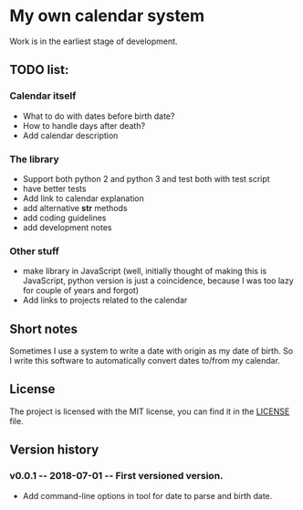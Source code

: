 # My own calendar system

Work is in the earliest stage of development.

## TODO list:
### Calendar itself
 * What to do with dates before birth date?
 * How to handle days after death?
 * Add calendar description
### The library
 * Support both python 2 and python 3 and test both with test script
 * have better tests
 * Add link to calendar explanation
 * add alternative __str__ methods
 * add coding guidelines
 * add development notes

### Other stuff
 * make library in JavaScript (well, initially thought of making this is JavaScript, python version is just a coincidence, because I was too lazy for couple of years and forgot)
 * Add links to projects related to the calendar

## Short notes

Sometimes I use a system to write a date with origin as my date of birth.  So I write this software to automatically convert dates to/from my calendar.

## License

The project is licensed with the MIT license, you can find it in the [LICENSE](LICENSE) file.

## Version history

### v0.0.1 -- 2018-07-01 -- First versioned version.
 * Add command-line options in tool for date to parse and birth date.
